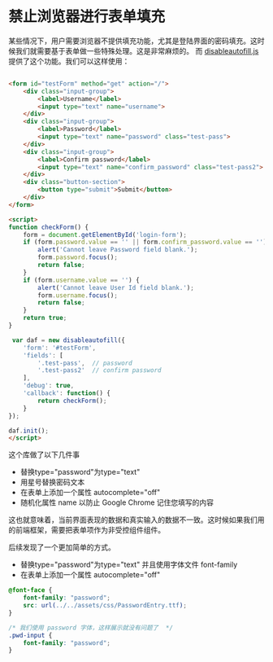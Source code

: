 # 禁止浏览器进行表单填充

某些情况下，用户需要浏览器不提供填充功能，尤其是登陆界面的密码填充。这时候我们就需要基于表单做一些特殊处理。这是非常麻烦的。
而 [disableautofill.js](https://github.com/terrylinooo/disableautofill.js) 提供了这个功能。我们可以这样使用：

```html

<form id="testForm" method="get" action="/">
    <div class="input-group">
        <label>Username</label>
        <input type="text" name="username">
    </div>
    <div class="input-group">
        <label>Password</label>
        <input type="text" name="password" class="test-pass">
    </div>
    <div class="input-group">
        <label>Confirm password</label>
        <input type="text" name="confirm_password" class="test-pass2">
    </div>
    <div class="button-section">
        <button type="submit">Submit</button>
    </div>
</form>

<script>
function checkForm() {
    form = document.getElementById('login-form');
    if (form.password.value == '' || form.confirm_password.value == '') {
        alert('Cannot leave Password field blank.');
        form.password.focus();
        return false;
    }
    if (form.username.value == '') {
        alert('Cannot leave User Id field blank.');
        form.username.focus();
        return false;
    }
    return true;
}

 var daf = new disableautofill({
    'form': '#testForm',
    'fields': [
        '.test-pass',  // password
        '.test-pass2'  // confirm password
    ],
    'debug': true,
    'callback': function() {
        return checkForm();
    }
});

daf.init();
</script>
```

这个库做了以下几件事

- 替换type="password"为type="text"
- 用星号替换密码文本
- 在表单上添加一个属性 autocomplete="off"
- 随机化属性 name 以防止 Google Chrome 记住您填写的内容

这也就意味着，当前界面表现的数据和真实输入的数据不一致。这时候如果我们用的前端框架，需要把表单项作为非受控组件组件。

后续发现了一个更加简单的方式。

- 替换type="password"为type="text" 并且使用字体文件 font-family
- 在表单上添加一个属性 autocomplete="off"

```css
@font-face {
    font-family: "password";
    src: url(../../assets/css/PasswordEntry.ttf);
}

/* 我们使用 password 字体，这样展示就没有问题了  */
.pwd-input {
    font-family: "password";
}
```
